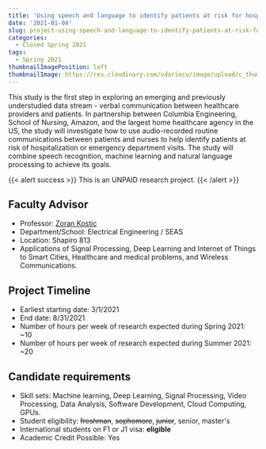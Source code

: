```yaml
---
title: 'Using speech and language to identify patients at risk for hospitalizations and emergency department visits in homecare'
date: '2021-01-04'
slug: project-using-speech-and-language-to-identify-patients-at-risk-for-hospitalizations-and-emergency-department-visits-in-homecare
categories:
  - Closed Spring 2021
tags:
  - Spring 2021
thumbnailImagePosition: left
thumbnailImage: https://res.cloudinary.com/vdoriecu/image/upload/c_thumb,w_200,g_face/v1579110178/construction_c6dqbd.png
---
```

This study is the first step in exploring an emerging and previously understudied data stream - verbal communication between healthcare providers and patients. In partnership between Columbia Engineering, School of Nursing, Amazon, and the largest home healthcare agency in the US, the study will investigate how to use audio-recorded routine communications between patients and nurses to help identify patients at risk of hospitalization or emergency department visits. The study will combine speech recognition, machine learning and natural language processing to achieve its goals. 

<!--more-->




{{< alert success >}}
This is an UNPAID research project.
{{< /alert >}}

## Faculty Advisor
+ Professor: [Zoran Kostic](https://sites.google.com/site/mobiledcc/people/zk-my-page)
+ Department/School: Electrical Engineering / SEAS
+ Location: Shapiro 813
+ Applications of Signal Processing, Deep Learning and Internet of Things to Smart Cities, Healthcare and medical problems, and Wireless Communications.

## Project Timeline
+ Earliest starting date: 3/1/2021
+ End date: 8/31/2021
+ Number of hours per week of research expected during Spring 2021: ~10
+ Number of hours per week of research expected during Summer 2021: ~20

## Candidate requirements
+ Skill sets: Machine learning, Deep Learning, Signal Processing, Video Processing, Data Analysis, Software Development, Cloud Computing, GPUs.
+ Student eligibility: ~~freshman~~, ~~sophomore~~, ~~junior~~, senior, master's
+ International students on F1 or J1 visa: **eligible**
+ Academic Credit Possible: Yes

